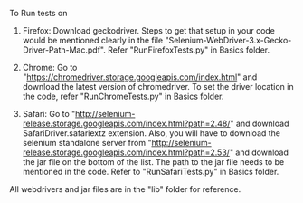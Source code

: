 To Run tests on 

1) Firefox: Download geckodriver. Steps to get that setup in your code would be mentioned clearly in the file "Selenium-WebDriver-3.x-Gecko-Driver-Path-Mac.pdf". Refer "RunFirefoxTests.py" in Basics folder.

2) Chrome: Go to "https://chromedriver.storage.googleapis.com/index.html" and download the latest version of chromedriver. To set the driver location in the code, refer "RunChromeTests.py" in Basics folder.

3) Safari: Go to "http://selenium-release.storage.googleapis.com/index.html?path=2.48/" and download SafariDriver.safariextz extension. Also, you will have to download the selenium standalone server from "http://selenium-release.storage.googleapis.com/index.html?path=2.53/" and download the jar file on the bottom of the list. The path to the jar file needs to be mentioned in the code. Refer to "RunSafariTests.py" in Basics folder.

All webdrivers and jar files are in the "lib" folder for reference.
